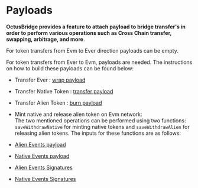 # Payloads

**OctusBridge provides a feature to attach payload to bridge transfer's in order to perform various operations such as Cross Chain transfer, swapping, arbitrage, and more**.

For token transfers from Evm to Ever direction payloads can be empty.

For token transfers from Ever to Evm, payloads are needed. The instructions on how to build these payloads can be found below:

- Transfer Ever : [wrap payload](../../src/codeSamples/md/EverToEvm/buildingPayloads/BuildingPayloads.md#ever-native-coin-payload)
- Transfer Native Token : [transfer payload](../../src/codeSamples/md/EverToEvm/buildingPayloads/BuildingPayloads.md#native-token-payload)
- Transfer Alien Token : [burn payload](../../src/codeSamples/md/EverToEvm/buildingPayloads/BuildingPayloads.md#alien-token-payload)
- Mint native and release alien token on Evm network:\
  The two mentioned operations can be performed using two functions: `saveWithdrawNative` for minting native tokens and `saveWithdrawAlien` for releasing alien tokens. The inputs for these functions are as follows:

- [Alien Events payload](../../src/codeSamples/md/EverToEvm/saveWithdraw/saveWithdrawAlien.md#encoding-payload-relevant-to-everscale-ethereum-event-alien)
- [Native Events payload](../../src/codeSamples/md/EverToEvm/saveWithdraw/saveWithdrawNative.md#encoding-payload-relevant-to-everscale-ethereum-event-native)
- [Alien Events Signatures](../../src/codeSamples/md/EverToEvm/saveWithdraw/saveWithdrawAlien.md#encoding-signatures-relevant-to-everscale-ethereum-event-alien)
- [Native Events Signatures](../../src/codeSamples/md/EverToEvm/saveWithdraw/saveWithdrawNative.md#encoding-signatures-relevant-to-everscale-ethereum-event-native)

